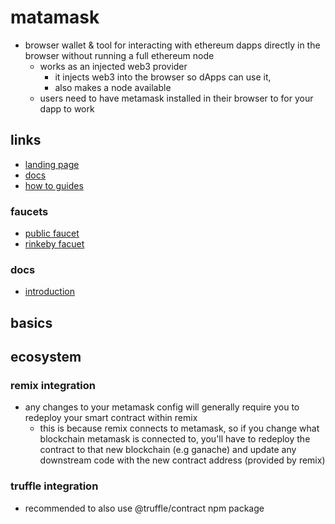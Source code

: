 # matamask

- browser wallet & tool for interacting with ethereum dapps directly in the browser without running a full ethereum node
  - works as an injected web3 provider
    - it injects web3 into the browser so dApps can use it,
    - also makes a node available
  - users need to have metamask installed in their browser to for your dapp to work

## links

- [landing page](https://metamask.io/)
- [docs](https://docs.metamask.io/)
- [how to guides](https://docs.metamask.io/wallet/how-to/)

### faucets

- [public faucet](https://faucet.metamask.io/)
- [rinkeby facuet](https://faucet.rinkeby.io/)

### docs

- [introduction](https://docs.metamask.io/wallet/)

## basics

## ecosystem

### remix integration

- any changes to your metamask config will generally require you to redeploy your smart contract within remix
  - this is because remix connects to metamask, so if you change what blockchain metamask is connected to, you'll have to redeploy the contract to that new blockchain (e.g ganache) and update any downstream code with the new contract address (provided by remix)

### truffle integration

- recommended to also use @truffle/contract npm package
